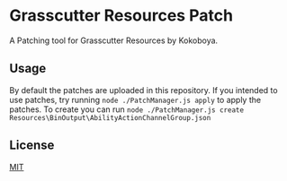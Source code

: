# Grasscutter Resources Patch

A Patching tool for Grasscutter Resources by Kokoboya.

## Usage

By default the patches are uploaded in this repository. If you intended to use patches, try running `node ./PatchManager.js apply` to apply the patches. To create you can run `node ./PatchManager.js create Resources\BinOutput\AbilityActionChannelGroup.json`

## License

[MIT](LICENSE)
